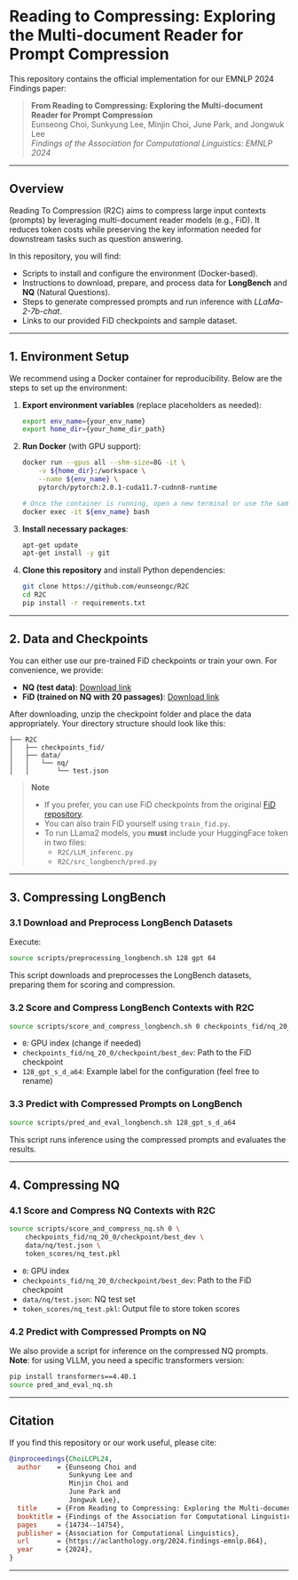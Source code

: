 # Reading to Compressing: Exploring the Multi-document Reader for Prompt Compression

This repository contains the official implementation for our EMNLP 2024 Findings paper:

> **From Reading to Compressing: Exploring the Multi-document Reader for Prompt Compression**  
> Eunseong Choi, Sunkyung Lee, Minjin Choi, June Park, and Jongwuk Lee  
> *Findings of the Association for Computational Linguistics: EMNLP 2024*

---

## Overview

Reading To Compression (R2C) aims to compress large input contexts (prompts) by leveraging multi-document reader models (e.g., FiD). It reduces token costs while preserving the key information needed for downstream tasks such as question answering.

In this repository, you will find:

- Scripts to install and configure the environment (Docker-based).
- Instructions to download, prepare, and process data for **LongBench** and **NQ** (Natural Questions).
- Steps to generate compressed prompts and run inference with _LLaMa-2-7b-chat_.
- Links to our provided FiD checkpoints and sample dataset.

---

## 1. Environment Setup

We recommend using a Docker container for reproducibility. Below are the steps to set up the environment:

1. **Export environment variables** (replace placeholders as needed):
   ```bash
   export env_name={your_env_name}
   export home_dir={your_home_dir_path}
   ```
2. **Run Docker** (with GPU support):
   ```bash
   docker run --gpus all --shm-size=8G -it \
       -v ${home_dir}:/workspace \
       --name ${env_name} \
       pytorch/pytorch:2.0.1-cuda11.7-cudnn8-runtime

   # Once the container is running, open a new terminal or use the same one to exec:
   docker exec -it ${env_name} bash
   ```
3. **Install necessary packages**:
   ```bash
   apt-get update
   apt-get install -y git
   ```
4. **Clone this repository** and install Python dependencies:
   ```bash
   git clone https://github.com/eunseongc/R2C
   cd R2C
   pip install -r requirements.txt
   ```

---

## 2. Data and Checkpoints

You can either use our pre-trained FiD checkpoints or train your own. For convenience, we provide:

- **NQ (test data)**: [Download link](https://www.icloud.com/iclouddrive/005ClYRH_zPetsd6heRoN3HXQ#test)  
- **FiD (trained on NQ with 20 passages)**: [Download link](https://www.icloud.com/iclouddrive/0ceIMmpr82jmKTXotT18-G_og#checkpoints_fid)

After downloading, unzip the checkpoint folder and place the data appropriately. Your directory structure should look like this:

```
├── R2C
│   ├── checkpoints_fid/
│   ├── data/
│   │   └── nq/
│   │       └── test.json
```

> **Note**  
> - If you prefer, you can use FiD checkpoints from the original [FiD repository](https://github.com/facebookresearch/FiD).  
> - You can also train FiD yourself using `train_fid.py`.  
> - To run LLama2 models, you **must** include your HuggingFace token in two files:  
>   - `R2C/LLM_inferenc.py`  
>   - `R2C/src_longbench/pred.py`  

---

## 3. Compressing LongBench

### 3.1 Download and Preprocess LongBench Datasets
Execute:
```bash
source scripts/preprocessing_longbench.sh 128 gpt 64
```
This script downloads and preprocesses the LongBench datasets, preparing them for scoring and compression.

### 3.2 Score and Compress LongBench Contexts with R2C
```bash
source scripts/score_and_compress_longbench.sh 0 checkpoints_fid/nq_20_0/checkpoint/best_dev 128_gpt_s_d_a64
```
- `0`: GPU index (change if needed)  
- `checkpoints_fid/nq_20_0/checkpoint/best_dev`: Path to the FiD checkpoint  
- `128_gpt_s_d_a64`: Example label for the configuration (feel free to rename)

### 3.3 Predict with Compressed Prompts on LongBench
```bash
source scripts/pred_and_eval_longbench.sh 128_gpt_s_d_a64
```
This script runs inference using the compressed prompts and evaluates the results.

---

## 4. Compressing NQ

### 4.1 Score and Compress NQ Contexts with R2C
```bash
source scripts/score_and_compress_nq.sh 0 \
    checkpoints_fid/nq_20_0/checkpoint/best_dev \
    data/nq/test.json \
    token_scores/nq_test.pkl
```
- `0`: GPU index  
- `checkpoints_fid/nq_20_0/checkpoint/best_dev`: Path to the FiD checkpoint  
- `data/nq/test.json`: NQ test set  
- `token_scores/nq_test.pkl`: Output file to store token scores

### 4.2 Predict with Compressed Prompts on NQ
We also provide a script for inference on the compressed NQ prompts. **Note**: for using VLLM, you need a specific transformers version:

```bash
pip install transformers==4.40.1
source pred_and_eval_nq.sh
```

---

## Citation

If you find this repository or our work useful, please cite:

```bibtex
@inproceedings{ChoiLCPL24,
  author    = {Eunseong Choi and
               Sunkyung Lee and
               Minjin Choi and
               June Park and
               Jongwuk Lee},
  title     = {From Reading to Compressing: Exploring the Multi-document Reader for Prompt Compression},
  booktitle = {Findings of the Association for Computational Linguistics: EMNLP 2024},
  pages     = {14734--14754},
  publisher = {Association for Computational Linguistics},
  url       = {https://aclanthology.org/2024.findings-emnlp.864},
  year      = {2024},
}
```

---
